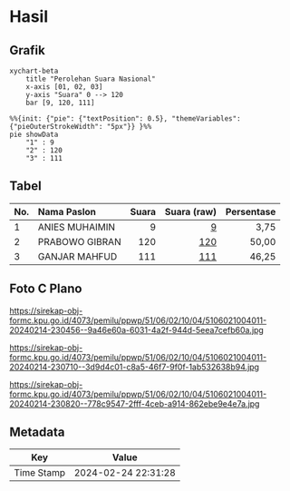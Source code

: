 # Hasil

## Grafik

```mermaid
xychart-beta
    title "Perolehan Suara Nasional"
    x-axis [01, 02, 03]
    y-axis "Suara" 0 --> 120
    bar [9, 120, 111]
```

```mermaid
%%{init: {"pie": {"textPosition": 0.5}, "themeVariables": {"pieOuterStrokeWidth": "5px"}} }%%
pie showData
    "1" : 9
    "2" : 120
    "3" : 111
```

## Tabel

| No. | Nama Paslon    | Suara | Suara (raw) | Persentase |
|:--- |:-------------- | -----:| -----------:| ----------:|
| 1   | ANIES MUHAIMIN | 9     | [9][p-1]    | 3,75       |
| 2   | PRABOWO GIBRAN | 120   | [120][p-2]  | 50,00      |
| 3   | GANJAR MAHFUD  | 111   | [111][p-3]  | 46,25      |


[p-1]: https://github.com/gigit-pemilu/pemilu-2024/blob/main/pilpres/hitung-suara/sub/51-bali/sub/06-bangli/sub/02-bangli/sub/1004-kawan/sub/011-tps/sub/paslon-1.txt
[p-2]: https://github.com/gigit-pemilu/pemilu-2024/blob/main/pilpres/hitung-suara/sub/51-bali/sub/06-bangli/sub/02-bangli/sub/1004-kawan/sub/011-tps/sub/paslon-2.txt
[p-3]: https://github.com/gigit-pemilu/pemilu-2024/blob/main/pilpres/hitung-suara/sub/51-bali/sub/06-bangli/sub/02-bangli/sub/1004-kawan/sub/011-tps/sub/paslon-3.txt

## Foto C Plano

https://sirekap-obj-formc.kpu.go.id/4073/pemilu/ppwp/51/06/02/10/04/5106021004011-20240214-230456--9a46e60a-6031-4a2f-944d-5eea7cefb60a.jpg

https://sirekap-obj-formc.kpu.go.id/4073/pemilu/ppwp/51/06/02/10/04/5106021004011-20240214-230710--3d9d4c01-c8a5-46f7-9f0f-1ab532638b94.jpg

https://sirekap-obj-formc.kpu.go.id/4073/pemilu/ppwp/51/06/02/10/04/5106021004011-20240214-230820--778c9547-2fff-4ceb-a914-862ebe9e4e7a.jpg


## Metadata

| Key        | Value               |
| ---------- | ------------------- |
| Time Stamp | 2024-02-24 22:31:28 |



